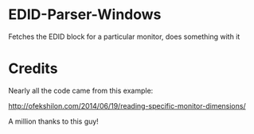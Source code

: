 # EDID-Parser-Windows
Fetches the EDID block for a particular monitor, does something with it

# Credits
Nearly all the code came from this example:

http://ofekshilon.com/2014/06/19/reading-specific-monitor-dimensions/

A million thanks to this guy!
